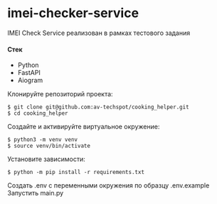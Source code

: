 # imei-checker-service

IMEI Check Service реализован в рамках тестового задания

#### Стек

- Python
- FastAPI
- Aiogram

Клонируйте репозиторий проекта:

```
$ git clone git@github.com:av-techspot/cooking_helper.git
$ cd cooking_helper
```

Создайте и активируйте виртуальное окружение:

```
$ python3 -m venv venv
$ source venv/bin/activate
```

Установите зависимости:

```
$ python -m pip install -r requirements.txt
```

Создать .env с переменными окружения по образцу .env.example
Запустить main.py